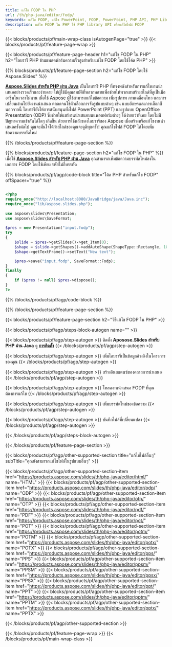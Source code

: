 ```yaml
---
title: แก้ไข FODP ใน PHP
url: /th/php-java/editor/fodp/
keywords: แก้ไข FODP, แก้ไข PowerPoint, FODP, PowerPoint, PHP API, PHP Library
description: แก้ไข FODP ใน PHP ใช้ PHP library API เพื่อแก้ไขไฟล์ FODP
---
```


{{< blocks/products/pf/main-wrap-class isAutogenPage="true" >}}
{{< blocks/products/pf/feature-page-wrap >}}

{{< blocks/products/pf/feature-page-header h1="แก้ไข FODP ใน PHP" h2="ไลบรารี PHP ข้ามแพลตฟอร์มความเร็วสูงสำหรับแก้ไข FODP โดยใช้โค้ด PHP" >}}

{{% blocks/products/pf/feature-page-section h2="แก้ไข FODP โดยใช้ Aspose.Slides" %}}

[**Aspose.Slides สำหรับ PHP ผ่าน Java**](https://products.aspose.com/slides/th/php-java/) เป็นไลบรารี PHP ที่ทรงพลังสำหรับการแก้ไขงานนำเสนออย่างรวดเร็วและง่ายดาย ให้ผู้ใช้มีคุณสมบัติที่หลากหลายเพื่อช่วยให้พวกเขาสร้างสไลด์ที่ดูเป็นมืออาชีพในเวลาไม่นาน เมื่อใช้ Aspose ผู้ใช้สามารถแก้ไขข้อความ เพิ่มรูปภาพ ภาพเคลื่อนไหว และการเปลี่ยนผ่านไปยังงานนำเสนอ ตลอดจนใช้ตัวเลือกการจัดรูปแบบต่างๆ เช่น แบบอักษรและการเลือกสี นอกจากนี้ ไลบรารียังให้การสนับสนุนทั้งไฟล์ PowerPoint (PPT) และรูปแบบ OpenOffice Presentation (ODP) ซึ่งช่วยให้แชร์งานนำเสนอบนแพลตฟอร์มต่างๆ ได้ง่ายกว่าที่เคย โดยไม่มีปัญหาความเข้ากันได้ใดๆ เกิดขึ้น ด้วยการใช้พลังของไลบรารีของ Aspose เมื่อสร้างหรือแก้ไขงานนำเสนอครั้งต่อไป คุณจะมั่นใจได้ว่าสไลด์ของคุณจะดูดีทุกครั้ง!
คุณแก้ไขไฟล์ FODP ได้โดยเพิ่มข้อความบรรทัดใหม่ 

{{% /blocks/products/pf/feature-page-section %}}

{{% blocks/products/pf/feature-page-section  h2="แก้ไข FODP ใน PHP" %}}
เมื่อใช้ [**Aspose.Slides สำหรับ PHP ผ่าน Java**](https://products.aspose.com/slides/th/php-java/) คุณสามารถเพิ่มข้อความบรรทัดใหม่ลงในเอกสาร FODP โดยใช้เพียง รหัสไม่กี่บรรทัด

{{% blocks/products/pf/agp/code-block title="โค้ด PHP สำหรับแก้ไข FODP" offSpacer="true" %}}

```php

<?php
require_once("http://localhost:8080/JavaBridge/java/Java.inc");
require_once("lib/aspose.slides.php");
 
use aspose\slides\Presentation;
use aspose\slides\SaveFormat;
 
$pres = new Presentation("input.fodp");
try
{
    $slide = $pres->getSlides()->get_Item(0);     
    $shape = $slide->getShapes()->addAutoShape(ShapeType::Rectangle, 10, 10, 100, 50);
    $shape->getTextFrame()->setText("New text");

    $pres->save("input.fodp", SaveFormat::Fodp);
}
finally
{
    if ($pres != null) $pres->dispose();
}
?>
```
{{% /blocks/products/pf/agp/code-block %}}

{{% /blocks/products/pf/feature-page-section %}}

{{< blocks/products/pf/feature-page-section  h2="วิธีแก้ไข FODP ใน PHP" >}}

{{< blocks/products/pf/agp/steps-block-autogen name="" >}}


{{< blocks/products/pf/agp/step-autogen >}}
ติดตั้ง **Aposose.Slides สำหรับ PHP ผ่าน Java** ดู [**การติดตั้ง**](https://docs.aspose.com/slides/php-java/installation/)
{{< /blocks/products/pf/agp/step-autogen >}}

{{< blocks/products/pf/agp/step-autogen >}}
เพิ่มไลบรารีเป็นข้อมูลอ้างอิงในโครงการของคุณ
{{< /blocks/products/pf/agp/step-autogen >}}

{{< blocks/products/pf/agp/step-autogen >}}
สร้างอินสแตนซ์ของคลาสการนำเสนอ
{{< /blocks/products/pf/agp/step-autogen >}}

{{< blocks/products/pf/agp/step-autogen >}}
โหลดงานนำเสนอ FODP ที่คุณต้องการแก้ไข
{{< /blocks/products/pf/agp/step-autogen >}}

{{< blocks/products/pf/agp/step-autogen >}}
เพิ่มบรรทัดใหม่ของข้อความ
{{< /blocks/products/pf/agp/step-autogen >}}

{{< blocks/products/pf/agp/step-autogen >}}
บันทึกไฟล์ที่เปลี่ยนแปลง
{{< /blocks/products/pf/agp/step-autogen >}}

{{< /blocks/products/pf/agp/steps-block-autogen >}}


{{< /blocks/products/pf/feature-page-section >}}

{{< blocks/products/pf/agp/other-supported-section title="แก้ไขไฟล์อื่นๆ" subTitle="คุณยังสามารถแก้ไขไฟล์ในรูปแบบอื่นๆ" >}}

{{< blocks/products/pf/agp/other-supported-section-item href="https://products.aspose.com/slides/th/php-java/editor/html/" name="HTML" >}}
{{< blocks/products/pf/agp/other-supported-section-item href="https://products.aspose.com/slides/th/php-java/editor/odp/" name="ODP" >}}
{{< blocks/products/pf/agp/other-supported-section-item href="https://products.aspose.com/slides/th/php-java/editor/otp/" name="OTP" >}}
{{< blocks/products/pf/agp/other-supported-section-item href="https://products.aspose.com/slides/th/php-java/editor/pdf/" name="PDF" >}}
{{< blocks/products/pf/agp/other-supported-section-item href="https://products.aspose.com/slides/th/php-java/editor/pot/" name="POT" >}}
{{< blocks/products/pf/agp/other-supported-section-item href="https://products.aspose.com/slides/th/php-java/editor/potm/" name="POTM" >}}
{{< blocks/products/pf/agp/other-supported-section-item href="https://products.aspose.com/slides/th/php-java/editor/potx/" name="POTX" >}}
{{< blocks/products/pf/agp/other-supported-section-item href="https://products.aspose.com/slides/th/php-java/editor/pps/" name="PPS" >}}
{{< blocks/products/pf/agp/other-supported-section-item href="https://products.aspose.com/slides/th/php-java/editor/ppsm/" name="PPSM" >}}
{{< blocks/products/pf/agp/other-supported-section-item href="https://products.aspose.com/slides/th/php-java/editor/ppsx/" name="PPSX" >}}
{{< blocks/products/pf/agp/other-supported-section-item href="https://products.aspose.com/slides/th/php-java/editor/ppt/" name="PPT" >}}
{{< blocks/products/pf/agp/other-supported-section-item href="https://products.aspose.com/slides/th/php-java/editor/pptm/" name="PPTM" >}}
{{< blocks/products/pf/agp/other-supported-section-item href="https://products.aspose.com/slides/th/php-java/editor/pptx/" name="PPTX" >}}


{{< /blocks/products/pf/agp/other-supported-section >}}

{{< /blocks/products/pf/feature-page-wrap >}}
{{< /blocks/products/pf/main-wrap-class >}}
